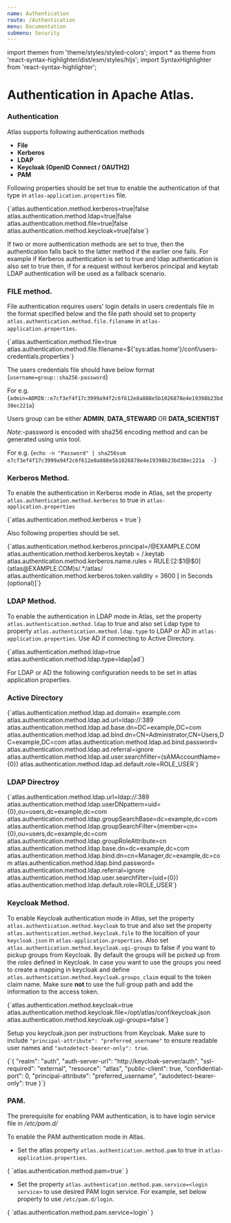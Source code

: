 ```yaml
---
name: Authentication
route: /Authentication
menu: Documentation
submenu: Security
---
```



import  themen  from 'theme/styles/styled-colors';
import  * as theme  from 'react-syntax-highlighter/dist/esm/styles/hljs';
import SyntaxHighlighter from 'react-syntax-highlighter';

# Authentication in Apache Atlas.

### Authentication

Atlas supports following authentication methods

   * **File**
   * **Kerberos**
   * **LDAP**
   * **Keycloak (OpenID Connect / OAUTH2)**
   * **PAM**


Following properties should be set true to enable the authentication of that type in `atlas-application.properties` file.


<SyntaxHighlighter wrapLines={true} language="shell" style={theme.dark}>
{`atlas.authentication.method.kerberos=true|false
atlas.authentication.method.ldap=true|false
atlas.authentication.method.file=true|false
atlas.authentication.method.keycloak=true|false`}
 </SyntaxHighlighter>

If two or more authentication methods are set to true, then the authentication falls back to the latter method if the earlier one fails.
For example if Kerberos authentication is set to true and ldap authentication is also set to true then, if for a request without kerberos principal and keytab LDAP authentication will be used as a fallback scenario.

### FILE method.

File authentication requires users' login details in users credentials file in the format specified below and
the file path should set to property `atlas.authentication.method.file.filename` in `atlas-application.properties`.

<SyntaxHighlighter wrapLines={true} language="shell" style={theme.dark}>
{`atlas.authentication.method.file=true
atlas.authentication.method.file.filename=${'sys:atlas.home'}/conf/users-credentials.properties`}
 </SyntaxHighlighter>

The users credentials file should have below format
<SyntaxHighlighter wrapLines={true} language="shell" style={theme.dark}>
{`username=group::sha256-password`}
 </SyntaxHighlighter>

 For e.g.
<SyntaxHighlighter wrapLines={true} language="shell" style={theme.dark}>
{`admin=ADMIN::e7cf3ef4f17c3999a94f2c6f612e8a888e5b1026878e4e19398b23bd38ec221a`}
</SyntaxHighlighter>

Users group can be either **ADMIN**, **DATA_STEWARD** OR **DATA_SCIENTIST**

*Note*:-password is encoded with sha256 encoding method and can be generated using unix tool.

For e.g.
<SyntaxHighlighter wrapLines={true} language="shell" style={theme.dark}>
{`echo -n "Password" | sha256sum
e7cf3ef4f17c3999a94f2c6f612e8a888e5b1026878e4e19398b23bd38ec221a  -`}
</SyntaxHighlighter>


### Kerberos Method.

To enable the authentication in Kerberos mode in Atlas, set the property `atlas.authentication.method.kerberos` to true in `atlas-application.properties`

<SyntaxHighlighter wrapLines={true} language="shell" style={theme.dark}>
{`atlas.authentication.method.kerberos = true`}
 </SyntaxHighlighter>

Also following properties should be set.

<SyntaxHighlighter wrapLines={true} language="shell" style={theme.dark}>
{`atlas.authentication.method.kerberos.principal=<principal>/<fqdn>@EXAMPLE.COM
atlas.authentication.method.kerberos.keytab = /<key tab filepath>.keytab
atlas.authentication.method.kerberos.name.rules = RULE:[2:$1@$0](atlas@EXAMPLE.COM)s/.*/atlas/
atlas.authentication.method.kerberos.token.validity = 3600 [ in Seconds (optional)]`}
</SyntaxHighlighter>


### LDAP Method.

To enable the authentication in LDAP mode in Atlas, set the property `atlas.authentication.method.ldap` to true and also set Ldap type to property `atlas.authentication.method.ldap.type` to LDAP or AD in `atlas-application.properties`.
Use AD if connecting to Active Directory.

<SyntaxHighlighter wrapLines={true} language="shell" style={theme.dark}>
{`atlas.authentication.method.ldap=true
atlas.authentication.method.ldap.type=ldap|ad`}
 </SyntaxHighlighter>


For LDAP or AD the following configuration needs to be set in atlas application properties.


### Active Directory

<SyntaxHighlighter wrapLines={true} language="shell" style={theme.dark}>
{`atlas.authentication.method.ldap.ad.domain= example.com
atlas.authentication.method.ldap.ad.url=ldap://<AD server ip>:389
atlas.authentication.method.ldap.ad.base.dn=DC=example,DC=com
atlas.authentication.method.ldap.ad.bind.dn=CN=Administrator,CN=Users,DC=example,DC=com
atlas.authentication.method.ldap.ad.bind.password=<password>
atlas.authentication.method.ldap.ad.referral=ignore
atlas.authentication.method.ldap.ad.user.searchfilter=(sAMAccountName={0})
atlas.authentication.method.ldap.ad.default.role=ROLE_USER`}
 </SyntaxHighlighter>

### LDAP Directroy

<SyntaxHighlighter wrapLines={true} language="shell" style={theme.dark}>
{`atlas.authentication.method.ldap.url=ldap://<Ldap server ip>:389
atlas.authentication.method.ldap.userDNpattern=uid={0},ou=users,dc=example,dc=com
atlas.authentication.method.ldap.groupSearchBase=dc=example,dc=com
atlas.authentication.method.ldap.groupSearchFilter=(member=cn={0},ou=users,dc=example,dc=com
atlas.authentication.method.ldap.groupRoleAttribute=cn
atlas.authentication.method.ldap.base.dn=dc=example,dc=com
atlas.authentication.method.ldap.bind.dn=cn=Manager,dc=example,dc=com
atlas.authentication.method.ldap.bind.password=<password>
atlas.authentication.method.ldap.referral=ignore
atlas.authentication.method.ldap.user.searchfilter=(uid={0})
atlas.authentication.method.ldap.default.role=ROLE_USER`}
 </SyntaxHighlighter>

### Keycloak Method.

To enable Keycloak authentication mode in Atlas, set the property `atlas.authentication.method.keycloak` to true and also set the property `atlas.authentication.method.keycloak.file` to the localtion of your `keycloak.json` in `atlas-application.properties`.
Also set `atlas.authentication.method.keycloak.ugi-groups` to false if you want to pickup groups from Keycloak. By default the groups will be picked up from the *roles* defined in Keycloak. In case you want to use the groups
you need to create a mapping in keycloak and define `atlas.authentication.method.keycloak.groups_claim` equal to the token claim name. Make sure **not** to use the full group path and add the information to the access token.

<SyntaxHighlighter wrapLines={true} language="shell" style={theme.dark}>
{`atlas.authentication.method.keycloak=true
atlas.authentication.method.keycloak.file=/opt/atlas/conf/keycloak.json
atlas.authentication.method.keycloak.ugi-groups=false`}
 </SyntaxHighlighter>

Setup you keycloak.json per instructions from Keycloak. Make sure to include `"principal-attribute": "preferred_username"` to ensure readable user names and `"autodetect-bearer-only": true`.

<SyntaxHighlighter wrapLines={true} language="shell" style={theme.dark}>
{`{
  "realm": "auth",
  "auth-server-url": "http://keycloak-server/auth",
  "ssl-required": "external",
  "resource": "atlas",
  "public-client": true,
  "confidential-port": 0,
  "principal-attribute": "preferred_username",
  "autodetect-bearer-only": true
}`}
 </SyntaxHighlighter>

 ### PAM.

The prerequisite for enabling PAM authentication, is to have login service file in */etc/pam.d/*

To enable the PAM authentication mode in Atlas.

* Set the atlas property `atlas.authentication.method.pam` to true in `atlas-application.properties`.

<SyntaxHighlighter wrapLines={true} language="shell" style={theme.dark}>
{
`atlas.authentication.method.pam=true`
}
</SyntaxHighlighter>

* Set the property `atlas.authentication.method.pam.service=<login service>` to use desired PAM login service.
  For example, set below property to use `/etc/pam.d/login`.

<SyntaxHighlighter wrapLines={true} language="shell" style={theme.dark}>
{
 `atlas.authentication.method.pam.service=login`
}
</SyntaxHighlighter>
